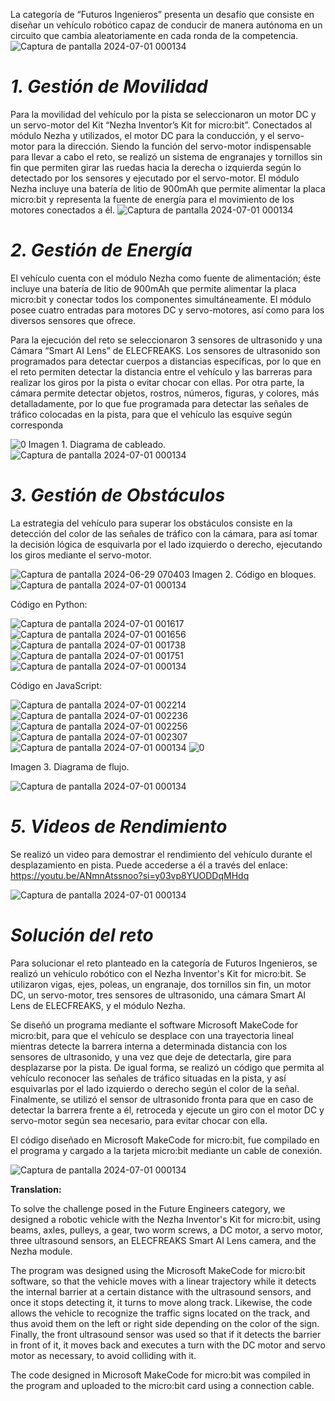   La categoría de “Futuros Ingenieros” presenta un desafío que consiste en diseñar
un vehículo robótico capaz de conducir de manera autónoma en un circuito que
cambia aleatoriamente en cada ronda de la competencia.
![Captura de pantalla 2024-07-01 000134](https://github.com/apguilar/ElectroTech-WRO-2024/assets/174073328/2292ca68-a602-4a9a-b7a4-dd045cdf7080)


# _**1. Gestión de Movilidad**_

  Para la movilidad del vehículo por la pista se seleccionaron un motor DC y un
servo-motor del Kit “Nezha Inventor’s Kit for micro:bit”. Conectados al módulo Nezha
y utilizados, el motor DC para la conducción, y el servo-motor para la dirección.
Siendo la función del servo-motor indispensable para llevar a cabo el reto, se realizó
un sistema de engranajes y tornillos sin fin que permiten girar las ruedas hacia la
derecha o izquierda según lo detectado por los sensores y ejecutado por el
servo-motor. El módulo Nezha incluye una batería de litio de 900mAh que permite
alimentar la placa micro:bit y representa la fuente de energía para el movimiento de
los motores conectados a él.
![Captura de pantalla 2024-07-01 000134](https://github.com/apguilar/ElectroTech-WRO-2024/assets/174073328/a778dcc0-6422-4fc4-8db1-dfc2bc4641cc)


# _**2. Gestión de Energía**_
   
  El vehículo cuenta con el módulo Nezha como fuente de alimentación; éste
incluye una batería de litio de 900mAh que permite alimentar la placa micro:bit y
conectar todos los componentes simultáneamente. El módulo posee cuatro entradas
para motores DC y servo-motores, así como para los diversos sensores que ofrece.

  Para la ejecución del reto se seleccionaron 3 sensores de ultrasonido y una
Cámara “Smart AI Lens” de ELECFREAKS. Los sensores de ultrasonido son
programados para detectar cuerpos a distancias específicas, por lo que en el reto
permiten detectar la distancia entre el vehículo y las barreras para realizar los giros
por la pista o evitar chocar con ellas. Por otra parte, la cámara permite detectar
objetos, rostros, números, figuras, y colores, más detalladamente, por lo que fue
programada para detectar las señales de tráfico colocadas en la pista, para que el
vehículo las esquive según corresponda

![0](https://github.com/apguilar/ElectroTech-WRO-2024/assets/174073328/a7845a30-1426-4ad5-b9ec-6d9a528fc529)
Imagen 1. Diagrama de cableado.
![Captura de pantalla 2024-07-01 000134](https://github.com/apguilar/ElectroTech-WRO-2024/assets/174073328/2b50123b-23c0-4eaf-bcae-6d6c00d09fb6)


# _**3. Gestión de Obstáculos**_

La estrategia del vehículo para superar los obstáculos consiste en la detección
del color de las señales de tráfico con la cámara, para así tomar la decisión lógica
de esquivarla por el lado izquierdo o derecho, ejecutando los giros mediante el
servo-motor.

![Captura de pantalla 2024-06-29 070403](https://github.com/apguilar/ElectroTech-WRO-2024/assets/174073328/d4c514ae-a148-4246-9983-f20674cd1f81)
Imagen 2. Código en bloques.
![Captura de pantalla 2024-07-01 000134](https://github.com/apguilar/ElectroTech-WRO-2024/assets/174073328/2cf3ec96-cb89-4e6a-802e-85a30e660b34)

Código en Python:

![Captura de pantalla 2024-07-01 001617](https://github.com/apguilar/ElectroTech-WRO-2024/assets/174073328/7c59db39-5bfa-410c-8177-030d57503c98)
![Captura de pantalla 2024-07-01 001656](https://github.com/apguilar/ElectroTech-WRO-2024/assets/174073328/40232292-fe3a-4c78-b385-ffa14c04e0d6)
![Captura de pantalla 2024-07-01 001738](https://github.com/apguilar/ElectroTech-WRO-2024/assets/174073328/d74938f3-f9ac-4bd5-b467-e22e419a1b3a)
![Captura de pantalla 2024-07-01 001751](https://github.com/apguilar/ElectroTech-WRO-2024/assets/174073328/7264c8cd-01ba-4cfa-b591-e2cf75e26da4)
![Captura de pantalla 2024-07-01 000134](https://github.com/apguilar/ElectroTech-WRO-2024/assets/174073328/40aaf292-d0b0-4360-b6c9-9a2fae9806c3)


Código en JavaScript:

![Captura de pantalla 2024-07-01 002214](https://github.com/apguilar/ElectroTech-WRO-2024/assets/174073328/8d3d0b43-715e-49e4-98bf-d9133b6b3783)
![Captura de pantalla 2024-07-01 002236](https://github.com/apguilar/ElectroTech-WRO-2024/assets/174073328/7a3461eb-7784-4006-bd46-43782696a2f4)
![Captura de pantalla 2024-07-01 002256](https://github.com/apguilar/ElectroTech-WRO-2024/assets/174073328/e17d2824-d0f7-493b-bee0-19544b097739)
![Captura de pantalla 2024-07-01 002307](https://github.com/apguilar/ElectroTech-WRO-2024/assets/174073328/93c8d17f-9344-4083-9673-fbcccb3db46f)
![Captura de pantalla 2024-07-01 000134](https://github.com/apguilar/ElectroTech-WRO-2024/assets/174073328/40aaf292-d0b0-4360-b6c9-9a2fae9806c3)
![0](https://github.com/apguilar/ElectroTech-WRO-2024/assets/174073328/a9060da3-d755-426d-9e8c-71bf26ff1258)

Imagen 3. Diagrama de flujo.

![Captura de pantalla 2024-07-01 000134](https://github.com/apguilar/ElectroTech-WRO-2024/assets/174073328/2cf3ec96-cb89-4e6a-802e-85a30e660b34)

# _**5. Videos de Rendimiento**_

Se realizó un video para demostrar el rendimiento del vehículo durante el
desplazamiento en pista. Puede accederse a él a través del enlace:
https://youtu.be/ANmnAtssnoo?si=y03vp8YUODDqMHdq

![Captura de pantalla 2024-07-01 000134](https://github.com/apguilar/ElectroTech-WRO-2024/assets/174073328/de835020-0acb-4733-93bf-3a969b802746)
# _**Solución del reto**_


Para solucionar el reto planteado en la categoría de Futuros Ingenieros, se realizó un vehículo robótico con el Nezha Inventor's Kit for micro:bit. Se utilizaron vigas, ejes, poleas, un engranaje, dos tornillos sin fin, un motor DC, un servo-motor, tres sensores de ultrasonido, una cámara Smart AI Lens de ELECFREAKS, y el módulo Nezha.

Se diseñó un programa mediante el software Microsoft MakeCode for micro:bit, para que el vehículo se desplace con una trayectoria lineal mientras detecte la barrera interna a determinada distancia con los sensores de ultrasonido, y una vez que deje de detectarla, gire para desplazarse por la pista. De igual forma, se realizó un código que permita al vehículo reconocer las señales de tráfico situadas en la pista, y así esquivarlas por el lado izquierdo o derecho según el color de la señal. Finalmente, se utilizó el sensor de ultrasonido fronta para que en caso de detectar la barrera frente a él, retroceda y ejecute un giro con el motor DC y servo-motor según sea necesario, para evitar chocar con ella.

El código diseñado en Microsoft MakeCode for micro:bit, fue compilado en el programa y cargado a la tarjeta micro:bit mediante un cable de conexión.

![Captura de pantalla 2024-07-01 000134](https://github.com/apguilar/ElectroTech-WRO-2024/assets/174073328/502269ef-9b0c-460f-a320-e3765f0b8920)

**Translation:**

To solve the challenge posed in the Future Engineers category, we designed a robotic vehicle with the Nezha Inventor's Kit for micro:bit, using beams, axles, pulleys, a gear, two worm screws, a DC motor, a servo motor, three ultrasound sensors, an ELECFREAKS Smart AI Lens camera, and the Nezha module.

  The program was designed using the Microsoft MakeCode for micro:bit software, so that the vehicle moves with a linear trajectory while it detects the internal barrier at a certain distance with the ultrasound sensors, and once it stops detecting it, it turns to move along track. Likewise, the code allows the vehicle to recognize the traffic signs located on the track, and thus avoid them on the left or right side depending on the color of the sign. Finally, the front ultrasound sensor was used so that if it detects the barrier in front of it, it moves back and executes a turn with the DC motor and servo motor as necessary, to avoid colliding with it.

 The code designed in Microsoft MakeCode for micro:bit was compiled in the program and uploaded to the micro:bit card using a connection cable.


